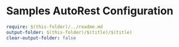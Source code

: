 # Samples AutoRest Configuration

``` yaml
require: $(this-folder)/../readme.md
output-folder: $(this-folder)/$(title)/$(title)
clear-output-folder: false
```